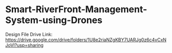# Smart-RiverFront-Management-System-using-Drones
Design File Drive Link:
https://drive.google.com/drive/folders/1U8e2riaNZgKBY7UARJg0z6c4vCxNJoVI?usp=sharing

